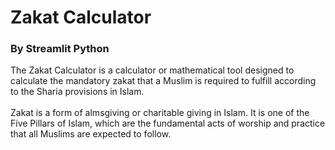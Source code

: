 # Zakat Calculator
### By Streamlit Python

The Zakat Calculator is a calculator or mathematical tool designed to calculate the mandatory zakat that a Muslim is required to fulfill according to the Sharia provisions in Islam.
</br>
</br>
Zakat is a form of almsgiving or charitable giving in Islam. It is one of the Five Pillars of Islam, which are the fundamental acts of worship and practice that all Muslims are expected to follow.


